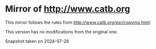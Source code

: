 # Mirror of http://www.catb.org

This mirror follows the rules from http://www.catb.org/esr/copying.html:

This version has no modifications from the original one.

Snapshot taken on 2024-07-28
